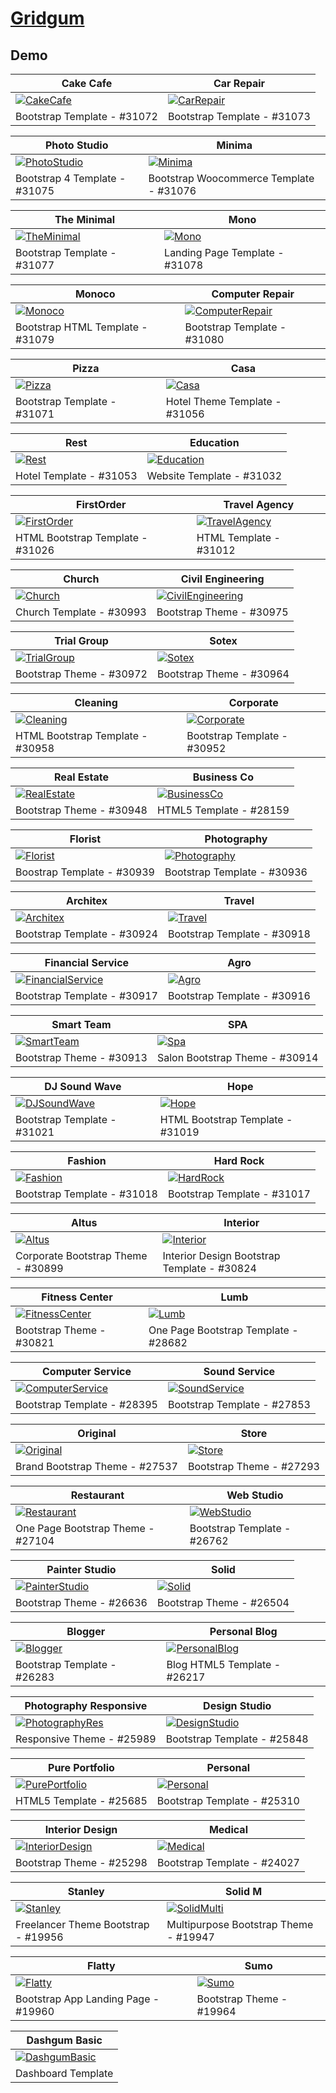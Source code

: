 # [Gridgum](https://gridgum.com)

## Demo
Cake Cafe | Car Repair
--- | ---
[![CakeCafe](https://raw.githubusercontent.com/World-of-Templates/Gridgum-Free-Templates/main/zSupportImages/CakeCafe.png)](https://template.fusionsvisual.id/GG/CakeCafe) | [![CarRepair](https://raw.githubusercontent.com/World-of-Templates/Gridgum-Free-Templates/main/zSupportImages/CarRepair.png)](https://template.fusionsvisual.id/GG/CakeCafe)
Bootstrap Template - #31072 | Bootstrap Template - #31073

Photo Studio | Minima
--- | ---
[![PhotoStudio](https://raw.githubusercontent.com/World-of-Templates/Gridgum-Free-Templates/main/zSupportImages/PhotoStudio.png)](https://template.fusionsvisual.id/GG/PhotoStudio) | [![Minima](https://raw.githubusercontent.com/World-of-Templates/Gridgum-Free-Templates/main/zSupportImages/Minima.png)](https://template.fusionsvisual.id/GG/Minima)
Bootstrap 4 Template - #31075 | Bootstrap Woocommerce Template - #31076

The Minimal | Mono
--- | ---
[![TheMinimal](https://raw.githubusercontent.com/World-of-Templates/Gridgum-Free-Templates/main/zSupportImages/TheMinimal.png)](https://template.fusionsvisual.id/GG/TheMinimal) | [![Mono](https://raw.githubusercontent.com/World-of-Templates/Gridgum-Free-Templates/main/zSupportImages/Mono.png)](https://template.fusionsvisual.id/GG/Mono)
Bootstrap Template - #31077 | Landing Page Template - #31078

Monoco | Computer Repair
--- | ---
[![Monoco](https://raw.githubusercontent.com/World-of-Templates/Gridgum-Free-Templates/main/zSupportImages/Monoco.png)](https://template.fusionsvisual.id/GG/Monoco) | [![ComputerRepair](https://raw.githubusercontent.com/World-of-Templates/Gridgum-Free-Templates/main/zSupportImages/ComputerRepair.png)](https://template.fusionsvisual.id/GG/ComputerRepair)
Bootstrap HTML Template - #31079 | Bootstrap Template - #31080

Pizza | Casa
--- | ---
[![Pizza](https://raw.githubusercontent.com/World-of-Templates/Gridgum-Free-Templates/main/zSupportImages/Pizza.png)](https://template.fusionsvisual.id/GG/Pizza) | [![Casa](https://raw.githubusercontent.com/World-of-Templates/Gridgum-Free-Templates/main/zSupportImages/Casa.png)](https://template.fusionsvisual.id/GG/Casa)
Bootstrap Template - #31071 | Hotel Theme Template - #31056

Rest | Education
--- | ---
[![Rest](https://raw.githubusercontent.com/World-of-Templates/Gridgum-Free-Templates/main/zSupportImages/Rest.png)](https://template.fusionsvisual.id/GG/Rest) | [![Education](https://raw.githubusercontent.com/World-of-Templates/Gridgum-Free-Templates/main/zSupportImages/Education.png)](https://template.fusionsvisual.id/GG/Education)
Hotel Template - #31053 | Website Template - #31032

FirstOrder | Travel Agency
--- | ---
[![FirstOrder](https://raw.githubusercontent.com/World-of-Templates/Gridgum-Free-Templates/main/zSupportImages/FirstOrder.png)](https://template.fusionsvisual.id/GG/FirstOrder) | [![TravelAgency](https://raw.githubusercontent.com/World-of-Templates/Gridgum-Free-Templates/main/zSupportImages/TravelAgency.png)](https://template.fusionsvisual.id/GG/TravelAgency)
HTML Bootstrap Template - #31026 | HTML Template - #31012

Church | Civil Engineering
--- | ---
[![Church](https://raw.githubusercontent.com/World-of-Templates/Gridgum-Free-Templates/main/zSupportImages/Church.png)](https://template.fusionsvisual.id/GG/Church) | [![CivilEngineering](https://raw.githubusercontent.com/World-of-Templates/Gridgum-Free-Templates/main/zSupportImages/CivilEngineering.png)](https://template.fusionsvisual.id/GG/CivilEngineering)
Church Template - #30993 | Bootstrap Theme - #30975

Trial Group | Sotex
--- | ---
[![TrialGroup](https://raw.githubusercontent.com/World-of-Templates/Gridgum-Free-Templates/main/zSupportImages/TrialGroup.png)](https://template.fusionsvisual.id/GG/TrialGroup) | [![Sotex](https://raw.githubusercontent.com/World-of-Templates/Gridgum-Free-Templates/main/zSupportImages/Sotex.png)](https://template.fusionsvisual.id/GG/Sotex)
Bootstrap Theme - #30972 | Bootstrap Theme - #30964

Cleaning | Corporate
--- | ---
[![Cleaning](https://raw.githubusercontent.com/World-of-Templates/Gridgum-Free-Templates/main/zSupportImages/Cleaning.png)](https://template.fusionsvisual.id/GG/Cleaning) | [![Corporate](https://raw.githubusercontent.com/World-of-Templates/Gridgum-Free-Templates/main/zSupportImages/Corporate.png)](https://template.fusionsvisual.id/GG/Corporate)
HTML Bootstrap Template - #30958 | Bootstrap Template - #30952

Real Estate | Business Co
--- | ---
[![RealEstate](https://raw.githubusercontent.com/World-of-Templates/Gridgum-Free-Templates/main/zSupportImages/RealEstate.png)](https://template.fusionsvisual.id/GG/RealEstate) | [![BusinessCo](https://raw.githubusercontent.com/World-of-Templates/Gridgum-Free-Templates/main/zSupportImages/BusinessCo.png)](https://template.fusionsvisual.id/GG/BusinessCo)
Bootstrap Theme - #30948 | HTML5 Template - #28159

Florist | Photography
--- | ---
[![Florist](https://raw.githubusercontent.com/World-of-Templates/Gridgum-Free-Templates/main/zSupportImages/Florist.png)](https://template.fusionsvisual.id/GG/Florist) | [![Photography](https://raw.githubusercontent.com/World-of-Templates/Gridgum-Free-Templates/main/zSupportImages/Photography.png)](https://template.fusionsvisual.id/GG/Photography)
Boostrap Template - #30939 | Bootstrap Template - #30936

Architex | Travel
--- | ---
[![Architex](https://raw.githubusercontent.com/World-of-Templates/Gridgum-Free-Templates/main/zSupportImages/Architex.png)](https://template.fusionsvisual.id/GG/Architex) | [![Travel](https://raw.githubusercontent.com/World-of-Templates/Gridgum-Free-Templates/main/zSupportImages/Travel.png)](https://template.fusionsvisual.id/GG/Travel)
Bootstrap Template - #30924 | Bootstrap Template - #30918

Financial Service | Agro
--- | ---
[![FinancialService](https://raw.githubusercontent.com/World-of-Templates/Gridgum-Free-Templates/main/zSupportImages/FinancialService.png)](https://template.fusionsvisual.id/GG/FinancialService) | [![Agro](https://raw.githubusercontent.com/World-of-Templates/Gridgum-Free-Templates/main/zSupportImages/Agro.png)](https://template.fusionsvisual.id/GG/Agro)
Bootstrap Template - #30917 | Bootstrap Template - #30916

Smart Team | SPA
--- | ---
[![SmartTeam](https://raw.githubusercontent.com/World-of-Templates/Gridgum-Free-Templates/main/zSupportImages/SmartTeam.png)](https://template.fusionsvisual.id/GG/SmartTeam) | [![Spa](https://raw.githubusercontent.com/World-of-Templates/Gridgum-Free-Templates/main/zSupportImages/Spa.png)](https://template.fusionsvisual.id/GG/Spa)
Bootstrap Theme - #30913 | Salon Bootstrap Theme - #30914

DJ Sound Wave | Hope
--- | ---
[![DJSoundWave](https://raw.githubusercontent.com/World-of-Templates/Gridgum-Free-Templates/main/zSupportImages/DJSoundWave.png)](https://template.fusionsvisual.id/GG/DJSoundWave) | [![Hope](https://raw.githubusercontent.com/World-of-Templates/Gridgum-Free-Templates/main/zSupportImages/Hope.png)](https://template.fusionsvisual.id/GG/Hope)
Bootstrap Template - #31021 | HTML Bootstrap Template - #31019

Fashion | Hard Rock
--- | ---
[![Fashion](https://raw.githubusercontent.com/World-of-Templates/Gridgum-Free-Templates/main/zSupportImages/Fashion.png)](https://template.fusionsvisual.id/GG/Fashion) | [![HardRock](https://raw.githubusercontent.com/World-of-Templates/Gridgum-Free-Templates/main/zSupportImages/HardRock.png)](https://template.fusionsvisual.id/GG/HardRock)
Bootstrap Template - #31018 | Bootstrap Template - #31017

Altus | Interior
--- | ---
[![Altus](https://raw.githubusercontent.com/World-of-Templates/Gridgum-Free-Templates/main/zSupportImages/Altus.png)](https://template.fusionsvisual.id/GG/Altus) | [![Interior](https://raw.githubusercontent.com/World-of-Templates/Gridgum-Free-Templates/main/zSupportImages/Interior.png)](https://template.fusionsvisual.id/GG/Interior)
Corporate Bootstrap Theme - #30899 | Interior Design Bootstrap Template - #30824

Fitness Center | Lumb
--- | ---
[![FitnessCenter](https://raw.githubusercontent.com/World-of-Templates/Gridgum-Free-Templates/main/zSupportImages/FitnessCenter.png)](https://template.fusionsvisual.id/GG/FitnessCenter) | [![Lumb](https://raw.githubusercontent.com/World-of-Templates/Gridgum-Free-Templates/main/zSupportImages/Lumb.png)](https://template.fusionsvisual.id/GG/Lumb)
Bootstrap Theme - #30821 | One Page Bootstrap Template - #28682

Computer Service | Sound Service
--- | ---
[![ComputerService](https://raw.githubusercontent.com/World-of-Templates/Gridgum-Free-Templates/main/zSupportImages/ComputerService.png)](https://template.fusionsvisual.id/GG/ComputerService) | [![SoundService](https://raw.githubusercontent.com/World-of-Templates/Gridgum-Free-Templates/main/zSupportImages/SoundService.png)](https://template.fusionsvisual.id/GG/SoundService)
Bootstrap Template - #28395 | Bootstrap Template - #27853

Original | Store
--- | ---
[![Original](https://raw.githubusercontent.com/World-of-Templates/Gridgum-Free-Templates/main/zSupportImages/Original.png)](https://template.fusionsvisual.id/GG/Original) | [![Store](https://raw.githubusercontent.com/World-of-Templates/Gridgum-Free-Templates/main/zSupportImages/Store.png)](https://template.fusionsvisual.id/GG/Store)
Brand Bootstrap Theme - #27537 | Bootstrap Theme - #27293

Restaurant | Web Studio
--- | ---
[![Restaurant](https://raw.githubusercontent.com/World-of-Templates/Gridgum-Free-Templates/main/zSupportImages/Restaurant.png)](https://template.fusionsvisual.id/GG/Restaurant) | [![WebStudio](https://raw.githubusercontent.com/World-of-Templates/Gridgum-Free-Templates/main/zSupportImages/WebStudio.png)](https://template.fusionsvisual.id/GG/WebStudio)
One Page Bootstrap Theme - #27104 | Bootstrap Template - #26762

Painter Studio | Solid
--- | ---
[![PainterStudio](https://raw.githubusercontent.com/World-of-Templates/Gridgum-Free-Templates/main/zSupportImages/PainterStudio.png)](https://template.fusionsvisual.id/GG/PainterStudio) | [![Solid](https://raw.githubusercontent.com/World-of-Templates/Gridgum-Free-Templates/main/zSupportImages/Solid.png)](https://template.fusionsvisual.id/GG/Solid)
Bootstrap Theme - #26636 | Bootstrap Theme - #26504

Blogger | Personal Blog
--- | ---
[![Blogger](https://raw.githubusercontent.com/World-of-Templates/Gridgum-Free-Templates/main/zSupportImages/Blogger.png)](https://template.fusionsvisual.id/GG/Blogger) | [![PersonalBlog](https://raw.githubusercontent.com/World-of-Templates/Gridgum-Free-Templates/main/zSupportImages/PersonalBlog.png)](https://template.fusionsvisual.id/GG/PersonalBlog)
Bootstrap Template - #26283 | Blog HTML5 Template - #26217

Photography Responsive | Design Studio
--- | ---
[![PhotographyRes](https://raw.githubusercontent.com/World-of-Templates/Gridgum-Free-Templates/main/zSupportImages/PhotographyRes.png)](https://template.fusionsvisual.id/GG/PhotographyRes) | [![DesignStudio](https://raw.githubusercontent.com/World-of-Templates/Gridgum-Free-Templates/main/zSupportImages/DesignStudio.png)](https://template.fusionsvisual.id/GG/DesignStudio)
Responsive Theme - #25989 | Bootstrap Template - #25848

Pure Portfolio | Personal
--- | ---
[![PurePortfolio](https://raw.githubusercontent.com/World-of-Templates/Gridgum-Free-Templates/main/zSupportImages/PurePortfolio.png)](https://template.fusionsvisual.id/GG/PurePortfolio) | [![Personal](https://raw.githubusercontent.com/World-of-Templates/Gridgum-Free-Templates/main/zSupportImages/Personal.png)](https://template.fusionsvisual.id/GG/Personal)
HTML5 Template - #25685 | Bootstrap Template - #25310

Interior Design | Medical
--- | ---
[![InteriorDesign](https://raw.githubusercontent.com/World-of-Templates/Gridgum-Free-Templates/main/zSupportImages/InteriorDesign.png)](https://template.fusionsvisual.id/GG/InteriorDesign) | [![Medical](https://raw.githubusercontent.com/World-of-Templates/Gridgum-Free-Templates/main/zSupportImages/Medical.png)](https://template.fusionsvisual.id/GG/Medical)
Bootstrap Theme - #25298 | Bootstrap Template - #24027

Stanley | Solid M
--- | ---
[![Stanley](https://raw.githubusercontent.com/World-of-Templates/Gridgum-Free-Templates/main/zSupportImages/Stanley.png)](https://template.fusionsvisual.id/GG/Stanley) | [![SolidMulti](https://raw.githubusercontent.com/World-of-Templates/Gridgum-Free-Templates/main/zSupportImages/SolidMulti.png)](https://template.fusionsvisual.id/GG/SolidMulti)
Freelancer Theme Bootstrap - #19956 | Multipurpose Bootstrap Theme - #19947

Flatty | Sumo
--- | ---
[![Flatty](https://raw.githubusercontent.com/World-of-Templates/Gridgum-Free-Templates/main/zSupportImages/Flatty.png)](https://template.fusionsvisual.id/GG/Flatty) | [![Sumo](https://raw.githubusercontent.com/World-of-Templates/Gridgum-Free-Templates/main/zSupportImages/Sumo.png)](https://template.fusionsvisual.id/GG/Sumo)
Bootstrap App Landing Page - #19960 | Bootstrap Theme - #19964

Dashgum Basic |
--- |
[![DashgumBasic](https://raw.githubusercontent.com/World-of-Templates/Gridgum-Free-Templates/main/zSupportImages/DashgumBasic.png)](https://template.fusionsvisual.id/GG/DashgumBasic) |
Dashboard Template |